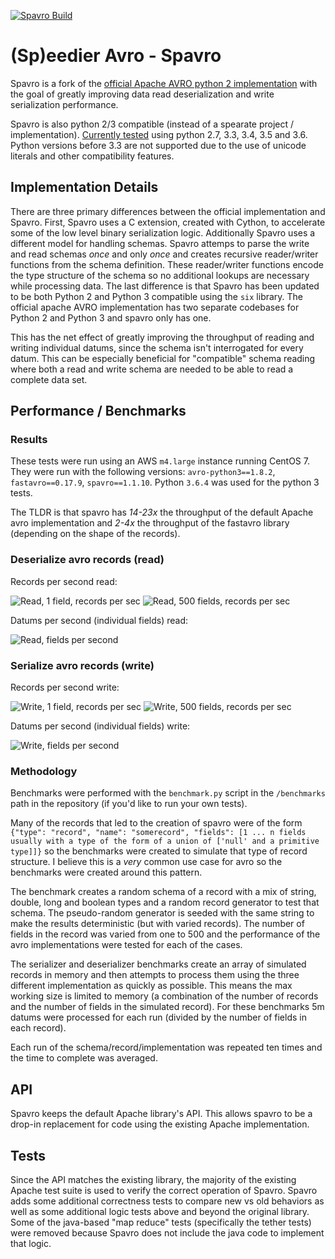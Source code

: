 [![Spavro Build](https://travis-ci.org/pluralsight/spavro.svg?branch=master)](https://travis-ci.org/pluralsight/spavro)

# (Sp)eedier Avro - Spavro

Spavro is a fork of the [official Apache AVRO python 2 implementation](https://github.com/apache/avro) with the goal of greatly improving data read deserialization and write serialization performance.

Spavro is also python 2/3 compatible (instead of a spearate project / implementation). [Currently tested](https://travis-ci.org/pluralsight/spavro) using python 2.7, 3.3, 3.4, 3.5 and 3.6. Python versions before 3.3 are not supported due to the use of unicode literals and other compatibility features.

## Implementation Details

There are three primary differences between the official implementation and Spavro. First, Spavro uses a C extension, created with Cython, to accelerate some of the low level binary serialization logic. Additionally Spavro uses a different model for handling schemas. Spavro attemps to parse the write and read schemas _once_ and only _once_ and creates recursive reader/writer functions from the schema definition. These reader/writer functions encode the type structure of the schema so no additional lookups are necessary while processing data. The last difference is that Spavro has been updated to be both Python 2 and Python 3 compatible using the `six` library. The official apache AVRO implementation has two separate codebases for Python 2 and Python 3 and spavro only has one.

This has the net effect of greatly improving the throughput of reading and writing individual datums, since the schema isn't interrogated for every datum. This can be especially beneficial for "compatible" schema reading where both a read and write schema are needed to be able to read a complete data set.

## Performance / Benchmarks


### Results

These tests were run using an AWS `m4.large` instance running CentOS 7. They were run with the following versions: `avro-python3==1.8.2`, `fastavro==0.17.9`, `spavro==1.1.10`. Python `3.6.4` was used for the python 3 tests.

The TLDR is that spavro has *14-23x* the throughput of the default Apache avro implementation and *2-4x* the throughput of the fastavro library (depending on the shape of the records).

### Deserialize avro records (read)


Records per second read:

![Read, 1 field, records per sec](https://github.com/pluralsight/spavro/raw/master/benchmark/results/read_1field_rec_per_sec.png?raw=true "Read, 1 field, records per sec")
![Read, 500 fields, records per sec](https://github.com/pluralsight/spavro/raw/master/benchmark/results/read_500field_rec_per_sec.png?raw=true "Read, 500 fields, records per sec")

Datums per second (individual fields) read:

![Read, fields per second](https://github.com/pluralsight/spavro/raw/master/benchmark/results/read_datum_per_sec.png?raw=true "Read, fields per second")

### Serialize avro records (write)


Records per second write:

![Write, 1 field, records per sec](https://github.com/pluralsight/spavro/raw/master/benchmark/results/write_1field_rec_per_sec.png?raw=true "Write, 1 field, records per sec")
![Write, 500 fields, records per sec](https://github.com/pluralsight/spavro/raw/master/benchmark/results/write_500field_rec_per_sec.png?raw=true "Write, 500 fields, records per sec")

Datums per second (individual fields) write:

![Write, fields per second](https://github.com/pluralsight/spavro/raw/master/benchmark/results/write_datum_per_sec.png?raw=true "Write, fields per second")


### Methodology

Benchmarks were performed with the `benchmark.py` script in the `/benchmarks` path in the repository (if you'd like to run your own tests).

Many of the records that led to the creation of spavro were of the form `{"type": "record", "name": "somerecord", "fields": [1 ... n fields usually with a type of the form of a union of ['null' and a primitive type]]}` so the benchmarks were created to simulate that type of record structure. I believe this is a _very_ common use case for avro so the benchmarks were created around this pattern.

The benchmark creates a random schema of a record with a mix of string, double, long and boolean types and a random record generator to test that schema. The pseudo-random generator is seeded with the same string to make the results deterministic (but with varied records). The number of fields in the record was varied from one to 500 and the performance of the avro implementations were tested for each of the cases.

The serializer and deserializer benchmarks create an array of simulated records in memory and then attempts to process them using the three different implementation as quickly as possible. This means the max working size is limited to memory (a combination of the number of records and the number of fields in the simulated record). For these benchmarks 5m datums were processed for each run (divided by the number of fields in each record).

Each run of the schema/record/implementation was repeated ten times and the time to complete was averaged.


## API

Spavro keeps the default Apache library's API. This allows spavro to be a drop-in replacement for code using the existing Apache implementation.

## Tests

Since the API matches the existing library, the majority of the existing Apache test suite is used to verify the correct operation of Spavro. Spavro adds some additional correctness tests to compare new vs old behaviors as well as some additional logic tests above and beyond the original library. Some of the java-based "map reduce" tests (specifically the tether tests) were removed because Spavro does not include the java code to implement that logic.

